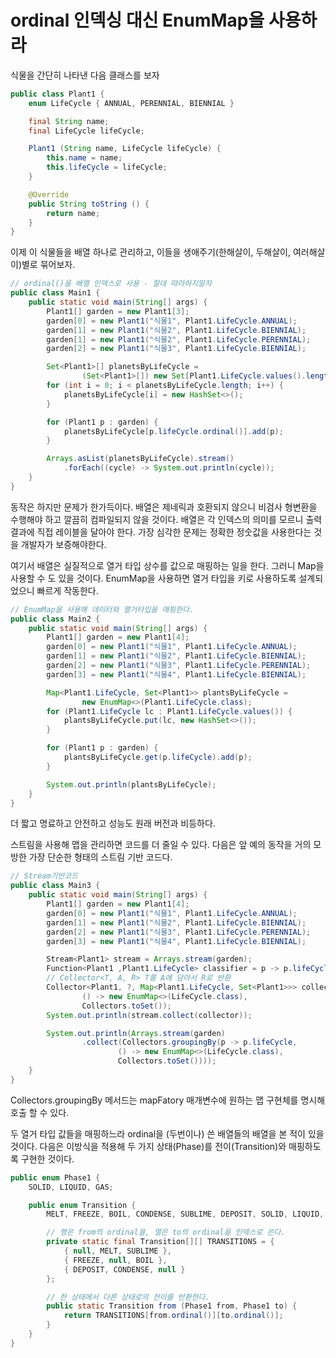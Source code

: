 # ordinal 인덱싱 대신 EnumMap을 사용하라
식물을 간단히 나타낸 다음 클래스를 보자
```java
public class Plant1 {
    enum LifeCycle { ANNUAL, PERENNIAL, BIENNIAL }

    final String name;
    final LifeCycle lifeCycle;

    Plant1 (String name, LifeCycle lifeCycle) {
        this.name = name;
        this.lifeCycle = lifeCycle;
    }

    @Override
    public String toString () {
        return name;
    }
}
```
이제 이 식물들을 배열 하나로 관리하고, 이들을 생애주기(한해살이, 두해살이, 여러해살이)별로 묶어보자.
```java
// ordinal()을 배열 인덱스로 사용 - 절대 따라하지말자
public class Main1 {
    public static void main(String[] args) {
        Plant1[] garden = new Plant1[3];
        garden[0] = new Plant1("식물1", Plant1.LifeCycle.ANNUAL);
        garden[1] = new Plant1("식물2", Plant1.LifeCycle.BIENNIAL);
        garden[1] = new Plant1("식물2", Plant1.LifeCycle.PERENNIAL);
        garden[2] = new Plant1("식물3", Plant1.LifeCycle.BIENNIAL);

        Set<Plant1>[] planetsByLifeCycle =
                (Set<Plant1>[]) new Set[Plant1.LifeCycle.values().length];  // 비검사 형변환
        for (int i = 0; i < planetsByLifeCycle.length; i++) {
            planetsByLifeCycle[i] = new HashSet<>();
        }

        for (Plant1 p : garden) {
            planetsByLifeCycle[p.lifeCycle.ordinal()].add(p);
        }

        Arrays.asList(planetsByLifeCycle).stream()
            .forEach((cycle) -> System.out.println(cycle));
    }
}
```
동작은 하지만 문제가 한가득이다. 배열은 제네릭과 호환되지 않으니 비검사 형변환을 수행해야 하고 깔끔히 컴파일되지 않을 것이다. 배열은 각 인덱스의 의미를 모르니 출력 결과에 직접 레이블을 달아야 한다. 가장 심각한 문제는 정확한 정숫값을 사용한다는 것을 개발자가 보증해야한다.

여기서 배열은 실질적으로 열거 타입 상수를 값으로 매핑하는 일을 한다. 그러니 Map을 사용할 수 도 있을 것이다. EnumMap을 사용하면 열거 타입을 키로 사용하도록 설계되었으니 빠르게 작동한다.
```java
// EnumMap을 사용해 데이터와 열거타입을 매핑한다.
public class Main2 {
    public static void main(String[] args) {
        Plant1[] garden = new Plant1[4];
        garden[0] = new Plant1("식물1", Plant1.LifeCycle.ANNUAL);
        garden[1] = new Plant1("식물2", Plant1.LifeCycle.BIENNIAL);
        garden[2] = new Plant1("식물3", Plant1.LifeCycle.PERENNIAL);
        garden[3] = new Plant1("식물4", Plant1.LifeCycle.BIENNIAL);

        Map<Plant1.LifeCycle, Set<Plant1>> plantsByLifeCycle =
                new EnumMap<>(Plant1.LifeCycle.class);
        for (Plant1.LifeCycle lc : Plant1.LifeCycle.values()) {
            plantsByLifeCycle.put(lc, new HashSet<>());
        }

        for (Plant1 p : garden) {
            plantsByLifeCycle.get(p.lifeCycle).add(p);
        }

        System.out.println(plantsByLifeCycle);
    }
}
```
더 짧고 명료하고 안전하고 성능도 원래 버전과 비등하다.

스트림을 사용해 맵을 관리하면 코드를 더 줄일 수 있다. 다음은 앞 예의 동작을 거의 모방한 가장 단순한 형태의 스트림 기반 코드다.
```java
// Stream기반코드
public class Main3 {
    public static void main(String[] args) {
        Plant1[] garden = new Plant1[4];
        garden[0] = new Plant1("식물1", Plant1.LifeCycle.ANNUAL);
        garden[1] = new Plant1("식물2", Plant1.LifeCycle.BIENNIAL);
        garden[2] = new Plant1("식물3", Plant1.LifeCycle.PERENNIAL);
        garden[3] = new Plant1("식물4", Plant1.LifeCycle.BIENNIAL);

        Stream<Plant1> stream = Arrays.stream(garden);
        Function<Plant1 ,Plant1.LifeCycle> classifier = p -> p.lifeCycle; // Plant1를 Plant1.LifeCylce로 매핑 매개값을 리턴값으로 매핑하는 역할
        // Collector<T, A, R> T를 A에 담아서 R로 반환
        Collector<Plant1, ?, Map<Plant1.LifeCycle, Set<Plant1>>> collector = Collectors.groupingBy(classifier,
                () -> new EnumMap<>(LifeCycle.class),
                Collectors.toSet());
        System.out.println(stream.collect(collector));

        System.out.println(Arrays.stream(garden)
                .collect(Collectors.groupingBy(p -> p.lifeCycle,
                        () -> new EnumMap<>(LifeCycle.class),
                        Collectors.toSet())));
    }
}
```
Collectors.groupingBy 메서드는 mapFatory 매개변수에 원하는 맵 구현체를 명시해 호출 할 수 있다.

두 열거 타입 값들을 매핑하느라 ordinal을 (두번이나) 쓴 배열들의 배열을 본 적이 있을 것이다. 다음은 이방식을 적용해 두 가지 상태(Phase)를 전이(Transition)와 매핑하도록 구현한 것이다.
```java
public enum Phase1 {
    SOLID, LIQUID, GAS;

    public enum Transition {
        MELT, FREEZE, BOIL, CONDENSE, SUBLIME, DEPOSIT, SOLID, LIQUID, GAS;

        // 행은 from의 ordinal을, 열은 to의 ordinal을 인덱스로 쓴다.
        private static final Transition[][] TRANSITIONS = {
            { null, MELT, SUBLIME },
            { FREEZE, null, BOIL },
            { DEPOSIT, CONDENSE, null }
        };

        // 한 상태에서 다른 상태로의 전이를 반환한다.
        public static Transition from (Phase1 from, Phase1 to) {
            return TRANSITIONS[from.ordinal()][to.ordinal()];
        }
    }
}
```
